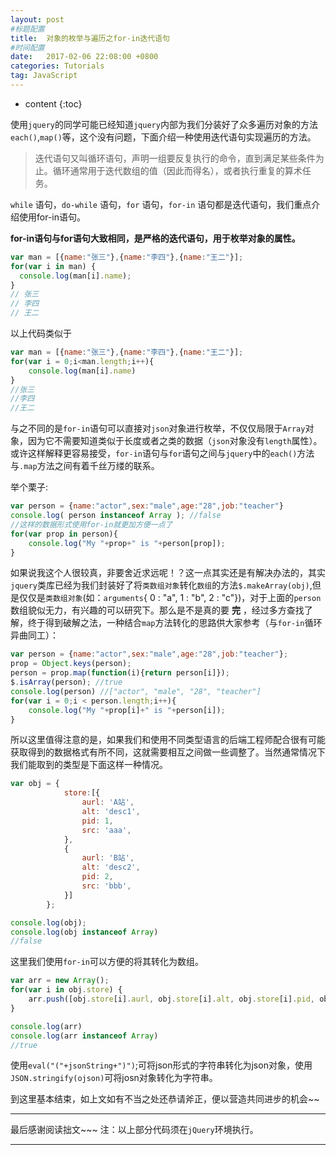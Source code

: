```yaml
---
layout: post
#标题配置
title:  对象的枚举与遍历之for-in迭代语句
#时间配置
date:   2017-02-06 22:08:00 +0800
categories: Tutorials
tag: JavaScript
---
```


* content
{:toc}


使用`jquery`的同学可能已经知道`jquery`内部为我们分装好了众多遍历对象的方法`each()`,`map()`等，这个没有问题，下面介绍一种使用迭代语句实现遍历的方法。

>迭代语句又叫循环语句，声明一组要反复执行的命令，直到满足某些条件为止。循环通常用于迭代数组的值（因此而得名），或者执行重复的算术任务。

`while` 语句，`do-while` 语句，`for` 语句，`for-in` 语句都是迭代语句，我们重点介绍使用for-in语句。

**for-in语句与for语句大致相同，是严格的迭代语句，用于枚举对象的属性。**

```javascript
var man = [{name:"张三"},{name:"李四"},{name:"王二"}];
for(var i in man) {
  console.log(man[i].name); 
}
// 张三
// 李四
// 王二
```

以上代码类似于

```javascript
var man = [{name:"张三"},{name:"李四"},{name:"王二"}];
for(var i = 0;i<man.length;i++){
    console.log(man[i].name)
}
//张三
//李四
//王二
```

与之不同的是`for-in`语句可以直接对`json`对象进行枚举，不仅仅局限于`Array`对象，因为它不需要知道类似于长度或者之类的数据（`json`对象没有`length`属性）。或许这样解释更容易接受，`for-in`语句与`for`语句之间与`jquery`中的`each()`方法与`.map`方法之间有着千丝万缕的联系。

举个栗子:

```javascript
var person = {name:"actor",sex:"male",age:"28",job:"teacher"}
console.log( person instanceof Array ); //false
//这样的数据形式使用for-in就更加方便一点了
for(var prop in person){
    console.log("My "+prop+" is "+person[prop]);
}
```

如果说我这个人很较真，非要舍近求远呢！？这一点其实还是有解决办法的，其实`jquery`类库已经为我们封装好了将`类数组对象`转化`数组`的方法`$.makeArray(obj)`,但是仅仅是`类数组对象`(如：`arguments`{ 0 : "a", 1 : "b", 2 : "c"})，对于上面的`person`数组貌似无力，有兴趣的可以研究下。那么是不是真的要 **完** ，经过多方查找了解，终于得到破解之法，一种结合`map`方法转化的思路供大家参考（与`for-in`循环异曲同工）：

```javascript
var person = {name:"actor",sex:"male",age:"28",job:"teacher"};
prop = Object.keys(person);
person = prop.map(function(i){return person[i]});
$.isArray(person); //true
console.log(person) //["actor", "male", "28", "teacher"]
for(var i = 0;i < person.length;i++){
    console.log("My "+prop[i]+" is "+person[i]);
}
```

所以这里值得注意的是，如果我们和使用不同类型语言的后端工程师配合很有可能获取得到的数据格式有所不同，这就需要相互之间做一些调整了。当然通常情况下我们能取到的类型是下面这样一种情况。

```javascript
var obj = {
            store:[{
                aurl: 'A站',
                alt: 'desc1',
                pid: 1,
                src: 'aaa',
            },
            {
                aurl: 'B站',
                alt: 'desc2',
                pid: 2,
                src: 'bbb',
            }]
        };

console.log(obj);
console.log(obj instanceof Array)
//false
```

这里我们使用`for-in`可以方便的将其转化为数组。

```javascript
var arr = new Array();
for(var i in obj.store) {
    arr.push([obj.store[i].aurl, obj.store[i].alt, obj.store[i].pid, obj.store[i].src]);
}

console.log(arr)
console.log(arr instanceof Array)
//true
```

使用`eval("("+jsonString+")")`;可将json形式的字符串转化为json对象，使用`JSON.stringify(ojson)`可将josn对象转化为字符串。

到这里基本结束，如上文如有不当之处还恭请斧正，便以营造共同进步的机会~~

---------
最后感谢阅读拙文~~~
注：以上部分代码须在`jQuery`环境执行。

---------

